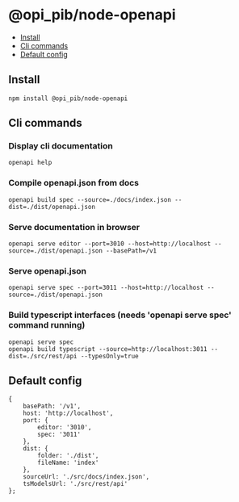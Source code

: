 # @opi_pib/node-openapi

-   [Install](#install)
-   [Cli commands](#cli-commands)
-   [Default config](#default-config)

## Install

```
npm install @opi_pib/node-openapi
```

## Cli commands

### Display cli documentation

```console
openapi help
```

### Compile openapi.json from docs

```console
openapi build spec --source=./docs/index.json --dist=./dist/openapi.json
```

### Serve documentation in browser

```console
openapi serve editor --port=3010 --host=http://localhost --source=./dist/openapi.json --basePath=/v1
```

### Serve openapi.json

```console
openapi serve spec --port=3011 --host=http://localhost --source=./dist/openapi.json
```

### Build typescript interfaces (needs 'openapi serve spec' command running)

```console
openapi serve spec
openapi build typescript --source=http://localhost:3011 --dist=./src/rest/api --typesOnly=true
```

## Default config

```
{
	basePath: '/v1',
	host: 'http://localhost',
	port: {
		editor: '3010',
		spec: '3011'
	},
	dist: {
		folder: './dist',
		fileName: 'index'
	},
	sourceUrl: './src/docs/index.json',
	tsModelsUrl: './src/rest/api'
};
```
